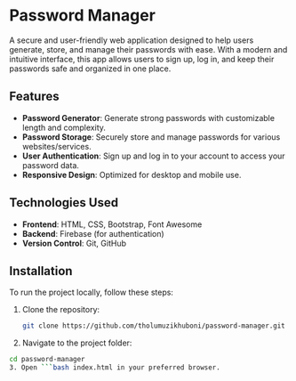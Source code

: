 # Password Manager

A secure and user-friendly web application designed to help users generate, store, and manage their passwords with ease. With a modern and intuitive interface, this app allows users to sign up, log in, and keep their passwords safe and organized in one place.

## Features

- **Password Generator**: Generate strong passwords with customizable length and complexity.
- **Password Storage**: Securely store and manage passwords for various websites/services.
- **User Authentication**: Sign up and log in to your account to access your password data.
- **Responsive Design**: Optimized for desktop and mobile use.

## Technologies Used

- **Frontend**: HTML, CSS, Bootstrap, Font Awesome
- **Backend**: Firebase (for authentication)
- **Version Control**: Git, GitHub

## Installation

To run the project locally, follow these steps:

1. Clone the repository:
   ```bash
   git clone https://github.com/tholumuzikhuboni/password-manager.git
2. Navigate to the project folder:
```bash
cd password-manager
3. Open ```bash index.html in your preferred browser.
